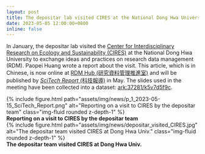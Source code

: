 ```yaml
---
layout: post
title: The depositar lab visited CIRES at the National Dong Hwa University
date: 2023-05-05 12:00:00+0800
inline: false
---
```


In January, the depositar lab visited the [Center for Interdisciplinary Research on Ecology and Sustainability (CIRES)](https://www.cires-taiwan.org/) at the National Dong Hwa University to exchange ideas and practices on research data management (RDM). Paopei Huang wrote a report about the visit. This article, which is in Chinese, is now online at [RDM Hub (研究資料管理推進室)](https://rdm.depositar.io/showcases/20230427-CIRES-depositar-communication) and will be published by [_SciTech Report_ (科技報導)](https://www.scimonth.com.tw/archives/6388) in May. The slides used in the meeting have been collected into a dataset: [ark:37281/k5v7d5f9c](https://pid.depositar.io/ark:37281/k5v7d5f9c).

<div class="row">
    <div class="col-sm mt-3 mt-md-0">
        {% include figure.html path="assets/img/news/p_1_2023-05-15_SciTech_Report.png" alt="Reporting on a visit to CIRES by the depositar team" class="img-fluid rounded z-depth-1" %}
    </div>
</div>
<div class="caption">
    <b>Reporting on a visit to CIRES by the depositar team</b>
</div>

<div class="row">
    <div class="col-sm mt-3 mt-md-0">
        {% include figure.html path="assets/img/news/depositar_visited_CIRES.jpg" alt="The depositar team visited CIRES at Dong Hwa Univ." class="img-fluid rounded z-depth-1" %}
    </div>
</div>
<div class="caption">
    <b>The depositar team visited CIRES at Dong Hwa Univ.</b>
</div>
